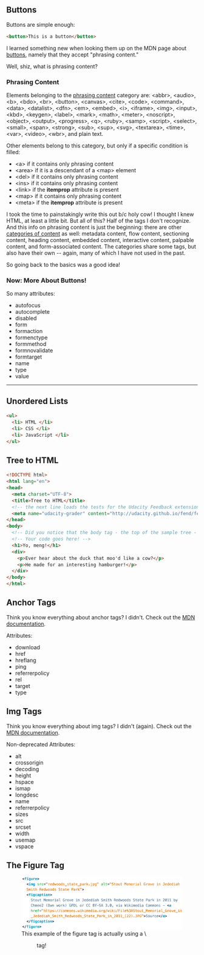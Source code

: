 
## Buttons
Buttons are simple enough:
```html
<button>This is a button</button>
```

I learned something new when looking them up on the MDN page about 
[buttons](https://developer.mozilla.org/en-US/docs/Web/HTML/Element/button), namely that
they accept "phrasing content."
 
Well, shiz, what is phrasing content?
 
### Phrasing Content
Elements belonging to the [phrasing content](https://developer.mozilla.org/en-US/docs/Web/Guide/HTML/Content_categories#Phrasing_content)
category are: \<abbr>, \<audio>, \<b>, \<bdo>, \<br>, \<button>, \<canvas>, \<cite>, \<code>, \<command>, \<data>,
\<datalist>, \<dfn>, \<em>, \<embed>, \<i>, \<iframe>, \<img>, \<input>, \<kbd>, \<keygen>, \<label>, \<mark>, \<math>,
\<meter>, \<noscript>, \<object>, \<output>, \<progress>, \<q>, \<ruby>, \<samp>, \<script>, \<select>, \<small>, 
\<span>, \<strong>, \<sub>, \<sup>, \<svg>, \<textarea>, \<time>, \<var>, \<video>, \<wbr>, and plain text.
 
Other elements belong to this category, but only if a specific condition is filled:
* \<a> if it contains only phrasing content
* \<area> if it is a descendant of a \<map> element
* \<del> if it contains only phrasing content
* \<ins> if it contains only phrasing content
* \<link> if the <strong>itemprop</strong> attribute is present
* \<map> if it contains only phrasing content
* \<meta> if the <strong>itemprop</strong> attribute is present
 
I took the time to painstakingly write this out b/c holy cow! I thought I knew HTML, at least a little
bit.  But all of this?  Half of the tags I don't recognize.  And this info on phrasing content is
just the beginning: there are other [categories of content](https://developer.mozilla.org/en-US/docs/Web/Guide/HTML/Content_categories)
as well: metadata content, flow content, sectioning content, heading content, embedded content, interactive content,
palpable content, and form-associated content.  The categories share some tags, but also have their own -- again, many of
which I have not used in the past.
 
So going back to the basics was a good idea!
 
### Now: More About Buttons!
So many attributes:
* autofocus
* autocomplete
* disabled
* form
* formaction
* formenctype
* formmethod
* formnovalidate
* formtarget
* name
* type
* value

-------------------------------------------------

## Unordered Lists
```html
<ul>
  <li> HTML </li>
  <li> CSS </li>
  <li> JavaScript </li>
</ul>
```

## Tree to HTML
```html
<!DOCTYPE html>
<html lang="en">
<head>
  <meta charset="UTF-8">
  <title>Tree to HTML</title>
  <!-- the next line loads the tests for the Udacity Feedback extension -->
  <meta name="udacity-grader" content="http://udacity.github.io/fend/fend-refresh/lesson2/problem-set/tree-to-html/tests.json">
</head>
<body>
  <!-- Did you notice that the body tag - the top of the sample tree - is already here? You don't need to add another one. -->
  <!-- Your code goes here! -->
  <h1>Yo, meng!</h1>
  <div>
    <p>Ever hear about the duck that moo'd like a cow?</p>
    <p>He made for an interesting hamburger!</p>
  </div>
</body>
</html>
```

## Anchor Tags
Think you know everything about anchor tags?  I didn't.  Check out the [MDN documentation](https://developer.mozilla.org/en-US/docs/Web/HTML/Element/a).

Attributes:
* download
* href
* hreflang
* ping
* referrerpolicy
* rel
* target
* type


## Img Tags
Think you know everything about img tags?  I didn't (again).  Check out the [MDN documentation](hhttps://developer.mozilla.org/en-US/docs/Web/HTML/Element/img).

Non-deprecated Attributes:
* alt
* crossorigin
* decoding
* height
* hspace
* ismap
* longdesc
* name
* referrerpolicy
* sizes
* src
* srcset
* width
* usemap
* vspace

## The Figure Tag
<figure>
  <img src="./images/figure-tag-example.png" alt="Example of the <figure> tag">
  <figcaption>
    This example of the figure tag is actually using a \<figure> tag!
  </figcaption>
</figure>



